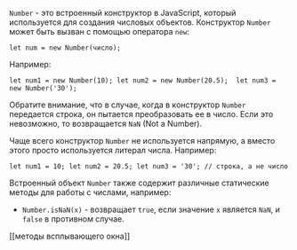 `Number` - это встроенный конструктор в JavaScript, который используется для создания числовых объектов. Конструктор `Number` может быть вызван с помощью оператора `new`:

`let num = new Number(число);`

Например:

`let num1 = new Number(10);
let num2 = new Number(20.5); 
let num3 = new Number('30');`

Обратите внимание, что в случае, когда в конструктор `Number` передается строка, он пытается преобразовать ее в число. Если это невозможно, то возвращается `NaN` (Not a Number).

Чаще всего конструктор `Number` не используется напрямую, а вместо этого просто используется литерал числа. Например:

`let num1 = 10;
let num2 = 20.5;
let num3 = '30'; // строка, а не число`

Встроенный объект `Number` также содержит различные статические методы для работы с числами, например:

-   `Number.isNaN(x)` - возвращает `true`, если значение `x` является `NaN`, и `false` в противном случае.



[[методы всплывающего окна]]